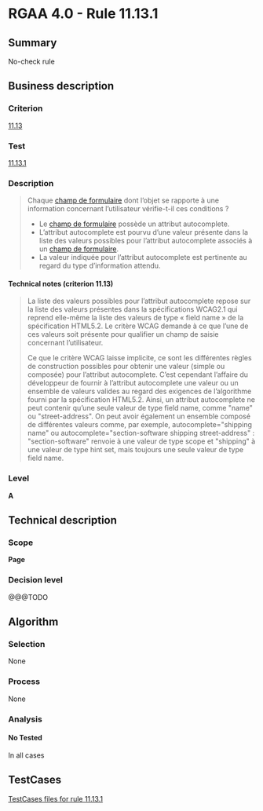 # RGAA 4.0 - Rule 11.13.1

## Summary
No-check rule


## Business description

### Criterion
[11.13](https://www.numerique.gouv.fr/publications/rgaa-accessibilite/methode/criteres/#crit-11-13)

### Test
[11.13.1](https://www.numerique.gouv.fr/publications/rgaa-accessibilite/methode/criteres/#test-11-13-1)

### Description
> Chaque [champ de formulaire](https://www.numerique.gouv.fr/publications/rgaa-accessibilite/methode/glossaire/#champ-de-saisie-de-formulaire) dont l’objet se rapporte à une information concernant l’utilisateur vérifie-t-il ces conditions ?
> 
> * Le [champ de formulaire](https://www.numerique.gouv.fr/publications/rgaa-accessibilite/methode/glossaire/#champ-de-saisie-de-formulaire) possède un attribut autocomplete.
> * L’attribut autocomplete est pourvu d’une valeur présente dans la liste des valeurs possibles pour l’attribut autocomplete associés à un [champ de formulaire](https://www.numerique.gouv.fr/publications/rgaa-accessibilite/methode/glossaire/#champ-de-saisie-de-formulaire).
> * La valeur indiquée pour l’attribut autocomplete est pertinente au regard du type d’information attendu.

#### Technical notes (criterion 11.13)
> La liste des valeurs possibles pour l’attribut autocomplete repose sur la liste des valeurs présentes dans la spécifications WCAG2.1 qui reprend elle-même la liste des valeurs de type « field name » de la spécification HTML5.2. Le critère WCAG demande à ce que l’une de ces valeurs soit présente pour qualifier un champ de saisie concernant l’utilisateur.
> 
> Ce que le critère WCAG laisse implicite, ce sont les différentes règles de construction possibles pour obtenir une valeur (simple ou composée) pour l’attribut autocomplete. C’est cependant l’affaire du développeur de fournir à l’attribut autocomplete une valeur ou un ensemble de valeurs valides au regard des exigences de l’algorithme fourni par la spécification HTML5.2. Ainsi, un attribut autocomplete ne peut contenir qu’une seule valeur de type field name, comme "name" ou "street-address". On peut avoir également un ensemble composé de différentes valeurs comme, par exemple, autocomplete="shipping name" ou autocomplete="section-software shipping street-address" : "section-software" renvoie à une valeur de type scope et "shipping" à une valeur de type hint set, mais toujours une seule valeur de type field name.

### Level
**A**


## Technical description

### Scope
**Page**

### Decision level
@@@TODO


## Algorithm

### Selection
None

### Process
None

### Analysis

#### No Tested
In all cases


##  TestCases

[TestCases files for rule 11.13.1](https://gitlab.com/asqatasun/Asqatasun/-/tree/v5/rules/rules-rgaa4.0/src/test/resources/testcases/rgaa40//Rgaa40Rule111301/)


